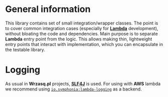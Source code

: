 <!---
# This file is part of the pl.wrzasq.commons.
#
# @license http://mit-license.org/ The MIT license
# @copyright 2017, 2019 © by Rafał Wrzeszcz - Wrzasq.pl.
-->

# General information

This library contains set of small integration/wrapper classes. The point is to cover common integration cases (especially for [**Lambda**](https://aws.amazon.com/lambda/) development), without bloating the code and dependencies. Main purpose is to separate **Lambda** entry point from the logic. This allows making thin, lightweight entry points that interact with implementation, which you can encapsulate in the testable library.

# Logging

As usual in **Wrzasq.pl** projects, [**SLF4J**](https://www.slf4j.org/) is used. For using with **AWS** lambda we recommend using [`io.symphonia:lambda-logging`](https://github.com/symphoniacloud/lambda-monitoring/tree/master/lambda-logging) as a backend.
